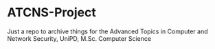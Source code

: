 # ATCNS-Project
Just a repo to archive things for the Advanced Topics in Computer and Network Security, UniPD, M.Sc. Computer Science
